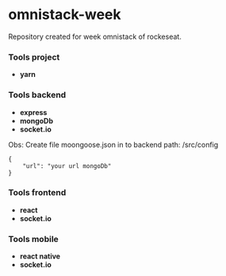 # omnistack-week
Repository created for week omnistack of rockeseat.

### Tools project
- **yarn**

### Tools backend

- **express**
- **mongoDb**
- **socket.io**

Obs: Create file moongoose.json in to backend path:
/src/config

```
{
    "url": "your url mongoDb"
}
```

### Tools frontend

- **react**
- **socket.io**


### Tools mobile

- **react native**
- **socket.io**